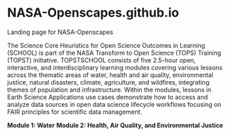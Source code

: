 # NASA-Openscapes.github.io

Landing page for NASA-Openscapes  

The Science Core Heuristics for Open Science Outcomes in Learning (SCHOOL) is part of the NASA Transform to Open Science (TOPS) Training (TOPST) initiative. TOPSTSCHOOL consists of five 2.5-hour open, interactive, and interdisciplinary learning modules covering various lessons across the thematic areas of water, health and air quality, environmental justice, natural disasters, climate, agriculture, and wildfires, integrating themes of population and infrastructure. Within the modules, lessons in Earth Science Applications use cases demonstrate how to access and analyze data sources in open data science lifecycle workflows focusing on FAIR principles for scientific data management.

**Module 1: Water**
**Module 2: Health, Air Quality, and Environmental Justice**

